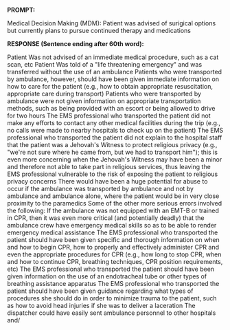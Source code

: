 **PROMPT:**

Medical Decision Making (MDM): Patient was advised of surigical options but currently plans to pursue continued therapy and medications

**RESPONSE (Sentence ending after 60th word):**

   Patient Was not advised of an immediate medical procedure, such as a cat scan, etc  Patient Was told of a "life threatening emergency" and was transferred without the use of an ambulance  Patients who were transported by ambulance, however, should have been given immediate information on how to care for the patient (e.g., how to obtain appropriate resuscitation, appropriate care during transport)  Patients who were transported by ambulance were not given information on appropriate transportation methods, such as being provided with an escort or being allowed to drive for two hours  The EMS professional who transported the patient did not make any efforts to contact any other medical facilities during the trip (e.g., no calls were made to nearby hospitals to check up on the patient)  The EMS professional who transported the patient did not explain to the hospital staff that the patient was a Jehovah's Witness to protect religious privacy (e.g., "we're not sure where he came from, but we had to transport him"); this is even more concerning when the Jehovah's Witness may have been a minor and therefore not able to take part in religious services, thus leaving the EMS professional vulnerable to the risk of exposing the patient to religious privacy concerns  There would have been a huge potential for abuse to occur if the ambulance was transported by ambulance and not by ambulance and ambulance alone, where the patient would be in very close proximity to the paramedics  Some of the other more serious errors involved the following:  If the ambulance was not equipped with an EMT-B or trained in CPR, then it was even more critical (and potentially deadly) that the ambulance crew have emergency medical skills so as to be able to render emergency medical assistance  The EMS professional who transported the patient should have been given specific and thorough information on when and how to begin CPR, how to properly and effectively administer CPR and even the appropriate procedures for CPR (e.g., how long to stop CPR, when and how to continue CPR, breathing techniques, CPR position requirements, etc)  The EMS professional who transported the patient should have been given information on the use of an endotracheal tube or other types of breathing assistance apparatus  The EMS professional who transported the patient should have been given guidance regarding what types of procedures she should do in order to minimize trauma to the patient, such as how to avoid head injuries if she was to deliver a laceration  The dispatcher could have easily sent ambulance personnel to other hospitals and/ 